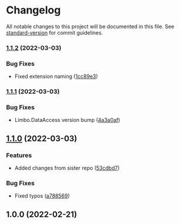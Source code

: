 # Changelog

All notable changes to this project will be documented in this file. See [standard-version](https://github.com/conventional-changelog/standard-version) for commit guidelines.

### [1.1.2](https://github.com/limbo-works/Limbo.ApiAuthentication/compare/v1.1.1...v1.1.2) (2022-03-03)


### Bug Fixes

* Fixed extension naming ([1cc89e3](https://github.com/limbo-works/Limbo.ApiAuthentication/commit/1cc89e37de6e25c8f4efac3d0bfe84b56b051096))

### [1.1.1](https://github.com/limbo-works/Limbo.ApiAuthentication/compare/v1.1.0...v1.1.1) (2022-03-03)


### Bug Fixes

* Limbo.DataAccess version bump ([4a3a0af](https://github.com/limbo-works/Limbo.ApiAuthentication/commit/4a3a0af7d1ccd3c04444bba57c883839219081cd))

## [1.1.0](https://github.com/limbo-works/Limbo.ApiAuthentication/compare/v1.0.0...v1.1.0) (2022-03-03)


### Features

* Added changes from sister repo ([53cdbd7](https://github.com/limbo-works/Limbo.ApiAuthentication/commit/53cdbd78113630878b2b17f6295e9b9a097a898a))


### Bug Fixes

* Fixed typos ([a788569](https://github.com/limbo-works/Limbo.ApiAuthentication/commit/a788569d20b7d66e9e161f3bf4a7447180e2e657))

## 1.0.0 (2022-02-21)
